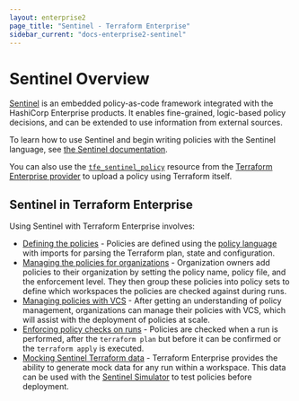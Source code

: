 ```yaml
---
layout: enterprise2
page_title: "Sentinel - Terraform Enterprise"
sidebar_current: "docs-enterprise2-sentinel"
---
```


# Sentinel Overview

[Sentinel](https://www.hashicorp.com/sentinel) is an embedded policy-as-code
framework integrated with the HashiCorp Enterprise products. It enables
fine-grained, logic-based policy decisions, and can be extended to use
information from external sources.

To learn how to use Sentinel and begin writing policies with the Sentinel
language, see [the Sentinel
documentation](https://docs.hashicorp.com/sentinel/writing/).

You can also use the
[`tfe_sentinel_policy`](/docs/providers/tfe/r/sentinel_policy.html) resource
from the [Terraform Enterprise provider](/docs/providers/tfe/) to upload a
policy using Terraform itself.

## Sentinel in Terraform Enterprise

Using Sentinel with Terraform Enterprise involves:

- [Defining the policies](./import/index.html) - Policies are defined using the
  [policy language](https://docs.hashicorp.com/sentinel/concepts/language) with
  imports for parsing the Terraform plan, state and configuration.
- [Managing the policies for organizations](./manage-policies.html) -
  Organization owners add policies to their organization by setting the policy
  name, policy file, and the enforcement level. They then group these policies
  into policy sets to define which workspaces the policies are checked against
  during runs.
- [Managing policies with VCS](./integrate-vcs.html) - After getting an
  understanding of policy management, organizations can manage their policies
  with VCS, which will assist with the deployment of policies at scale.
- [Enforcing policy checks on runs](./enforce.html) - Policies are checked when
  a run is performed, after the `terraform plan` but before it can be confirmed
  or the `terraform apply` is executed.
- [Mocking Sentinel Terraform data](./mock.html) - Terraform Enterprise provides
  the ability to generate mock data for any run within a workspace.  This data
  can be used with the [Sentinel
  Simulator](https://docs.hashicorp.com/sentinel/commands/) to test policies
  before deployment.
